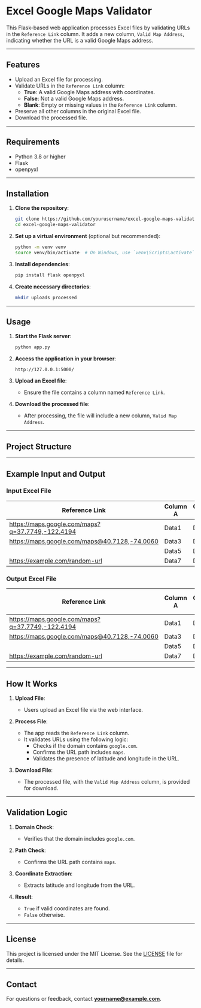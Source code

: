 # Excel Google Maps Validator

This Flask-based web application processes Excel files by validating URLs in the `Reference Link` column. It adds a new column, `Valid Map Address`, indicating whether the URL is a valid Google Maps address.

---

## Features

- Upload an Excel file for processing.
- Validate URLs in the `Reference Link` column:
  - **True**: A valid Google Maps address with coordinates.
  - **False**: Not a valid Google Maps address.
  - **Blank**: Empty or missing values in the `Reference Link` column.
- Preserve all other columns in the original Excel file.
- Download the processed file.

---

## Requirements

- Python 3.8 or higher
- Flask
- openpyxl

---

## Installation

1. **Clone the repository**:
    ```bash
    git clone https://github.com/yourusername/excel-google-maps-validator.git
    cd excel-google-maps-validator
    ```

2. **Set up a virtual environment** (optional but recommended):
    ```bash
    python -m venv venv
    source venv/bin/activate  # On Windows, use `venv\Scripts\activate`
    ```

3. **Install dependencies**:
    ```bash
    pip install flask openpyxl
    ```

4. **Create necessary directories**:
    ```bash
    mkdir uploads processed
    ```

---

## Usage

1. **Start the Flask server**:
    ```bash
    python app.py
    ```

2. **Access the application in your browser**:
    ```
    http://127.0.0.1:5000/
    ```

3. **Upload an Excel file**:
    - Ensure the file contains a column named `Reference Link`.

4. **Download the processed file**:
    - After processing, the file will include a new column, `Valid Map Address`.

---

## Project Structure


---

## Example Input and Output

### Input Excel File

| Reference Link                              | Column A | Column B |
|---------------------------------------------|----------|----------|
| https://maps.google.com/maps?q=37.7749,-122.4194 | Data1    | Data2    |
| https://maps.google.com/maps@40.7128,-74.0060 | Data3    | Data4    |
|                                             | Data5    | Data6    |
| https://example.com/random-url              | Data7    | Data8    |

### Output Excel File

| Reference Link                              | Column A | Column B | Valid Map Address |
|---------------------------------------------|----------|----------|-------------------|
| https://maps.google.com/maps?q=37.7749,-122.4194 | Data1    | Data2    | True              |
| https://maps.google.com/maps@40.7128,-74.0060 | Data3    | Data4    | True              |
|                                             | Data5    | Data6    |                   |
| https://example.com/random-url              | Data7    | Data8    | False             |

---

## How It Works

1. **Upload File**:
    - Users upload an Excel file via the web interface.

2. **Process File**:
    - The app reads the `Reference Link` column.
    - It validates URLs using the following logic:
      - Checks if the domain contains `google.com`.
      - Confirms the URL path includes `maps`.
      - Validates the presence of latitude and longitude in the URL.

3. **Download File**:
    - The processed file, with the `Valid Map Address` column, is provided for download.

---

## Validation Logic

1. **Domain Check**:
    - Verifies that the domain includes `google.com`.

2. **Path Check**:
    - Confirms the URL path contains `maps`.

3. **Coordinate Extraction**:
    - Extracts latitude and longitude from the URL.

4. **Result**:
    - `True` if valid coordinates are found.
    - `False` otherwise.

---

## License

This project is licensed under the MIT License. See the [LICENSE](LICENSE) file for details.

---

## Contact

For questions or feedback, contact **yourname@example.com**.

